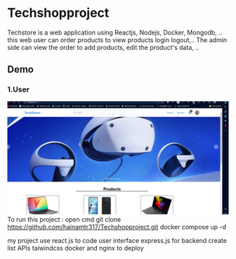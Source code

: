# Techshopproject
Techstore is a web application using Reactjs, Nodejs, Docker, Mongodb, .. this web user can order products to view products login logout,..
The admin side can view the order to add products, edit the product's data, ..
## Demo
### 1.User
![](https://github.com/hainamtr317/Techshopproject/blob/main/imageTechstore/Screenshot%202023-05-18%20160857.png)
To run this project :
open cmd
git clone https://github.com/hainamtr317/Techshopproject.git
docker compose up -d

my project use react.js to code user interface 
express.js for backend create list APIs
taiwindcss
docker and nginx to deploy
